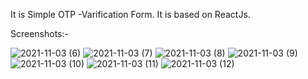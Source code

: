 It is Simple OTP -Varification Form. It is based on ReactJs.

Screenshots:-

![2021-11-03 (6)](https://user-images.githubusercontent.com/89578075/140072826-884abfe6-40b0-443e-bed6-9900faac3ff1.png)
![2021-11-03 (7)](https://user-images.githubusercontent.com/89578075/140072833-61c414e1-cd37-4e66-ad1a-0e500b7cf4db.png)
![2021-11-03 (8)](https://user-images.githubusercontent.com/89578075/140072844-78540de2-3360-49e6-b14a-2d667f9ca654.png)
![2021-11-03 (9)](https://user-images.githubusercontent.com/89578075/140072865-ad8384f2-de1f-4f03-9ad2-5a297805d9dc.png)
![2021-11-03 (10)](https://user-images.githubusercontent.com/89578075/140072875-df6c3423-d200-4eda-abbc-d315c7256714.png)
![2021-11-03 (11)](https://user-images.githubusercontent.com/89578075/140072880-8637d137-9d6a-4fc0-889a-c257a43f184b.png)
![2021-11-03 (12)](https://user-images.githubusercontent.com/89578075/140072883-27f4a993-bfa5-4b9e-8f16-520bd63ab2da.png)

